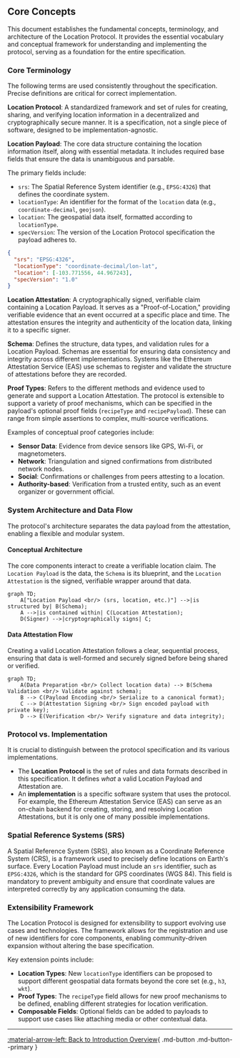 ## Core Concepts

This document establishes the fundamental concepts, terminology, and architecture of the Location Protocol. It provides the essential vocabulary and conceptual framework for understanding and implementing the protocol, serving as a foundation for the entire specification.

### Core Terminology

The following terms are used consistently throughout the specification. Precise definitions are critical for correct implementation.

**Location Protocol**: A standardized framework and set of rules for creating, sharing, and verifying location information in a decentralized and cryptographically secure manner. It is a specification, not a single piece of software, designed to be implementation-agnostic.

**Location Payload**: The core data structure containing the location information itself, along with essential metadata. It includes required base fields that ensure the data is unambiguous and parsable.

The primary fields include:

- `srs`: The Spatial Reference System identifier (e.g., `EPSG:4326`) that defines the coordinate system.
- `locationType`: An identifier for the format of the `location` data (e.g., `coordinate-decimal`, `geojson`).
- `location`: The geospatial data itself, formatted according to `locationType`.
- `specVersion`: The version of the Location Protocol specification the payload adheres to.

```json
{
  "srs": "EPSG:4326",
  "locationType": "coordinate-decimal/lon-lat",
  "location": [-103.771556, 44.967243],
  "specVersion": "1.0"
}
```

**Location Attestation**: A cryptographically signed, verifiable claim containing a Location Payload. It serves as a "Proof-of-Location," providing verifiable evidence that an event occurred at a specific place and time. The attestation ensures the integrity and authenticity of the location data, linking it to a specific signer.

**Schema**: Defines the structure, data types, and validation rules for a Location Payload. Schemas are essential for ensuring data consistency and integrity across different implementations. Systems like the Ethereum Attestation Service (EAS) use schemas to register and validate the structure of attestations before they are recorded.

**Proof Types**: Refers to the different methods and evidence used to generate and support a Location Attestation. The protocol is extensible to support a variety of proof mechanisms, which can be specified in the payload's optional proof fields (`recipeType` and `recipePayload`). These can range from simple assertions to complex, multi-source verifications.

Examples of conceptual proof categories include:

- **Sensor Data**: Evidence from device sensors like GPS, Wi-Fi, or magnetometers.
- **Network**: Triangulation and signed confirmations from distributed network nodes.
- **Social**: Confirmations or challenges from peers attesting to a location.
- **Authority-based**: Verification from a trusted entity, such as an event organizer or government official.

### System Architecture and Data Flow

The protocol's architecture separates the data payload from the attestation, enabling a flexible and modular system.

#### **Conceptual Architecture**

The core components interact to create a verifiable location claim. The `Location Payload` is the data, the `Schema` is its blueprint, and the `Location Attestation` is the signed, verifiable wrapper around that data.

```mermaid
graph TD;
    A["Location Payload <br/> (srs, location, etc.)"] -->|is structured by| B(Schema);
    A -->|is contained within| C(Location Attestation);
    D(Signer) -->|cryptographically signs| C;
```

#### **Data Attestation Flow**

Creating a valid Location Attestation follows a clear, sequential process, ensuring that data is well-formed and securely signed before being shared or verified.

```mermaid
graph TD;
    A(Data Preparation <br/> Collect location data) --> B(Schema Validation <br/> Validate against schema);
    B --> C(Payload Encoding <br/> Serialize to a canonical format);
    C --> D(Attestation Signing <br/> Sign encoded payload with private key);
    D --> E(Verification <br/> Verify signature and data integrity);
```

### Protocol vs. Implementation

It is crucial to distinguish between the protocol specification and its various implementations.

- The **Location Protocol** is the set of rules and data formats described in this specification. It defines _what_ a valid Location Payload and Attestation are.
- An **implementation** is a specific software system that uses the protocol. For example, the Ethereum Attestation Service (EAS) can serve as an on-chain backend for creating, storing, and resolving Location Attestations, but it is only one of many possible implementations.

### Spatial Reference Systems (SRS)

A Spatial Reference System (SRS), also known as a Coordinate Reference System (CRS), is a framework used to precisely define locations on Earth's surface. Every Location Payload must include an `srs` identifier, such as `EPSG:4326`, which is the standard for GPS coordinates (WGS 84). This field is mandatory to prevent ambiguity and ensure that coordinate values are interpreted correctly by any application consuming the data.

### Extensibility Framework

The Location Protocol is designed for extensibility to support evolving use cases and technologies. The framework allows for the registration and use of new identifiers for core components, enabling community-driven expansion without altering the base specification.

Key extension points include:

- **Location Types**: New `locationType` identifiers can be proposed to support different geospatial data formats beyond the core set (e.g., `h3`, `wkt`).
- **Proof Types**: The `recipeType` field allows for new proof mechanisms to be defined, enabling different strategies for location verification.
- **Composable Fields**: Optional fields can be added to payloads to support use cases like attaching media or other contextual data.

---

[:material-arrow-left: Back to Introduction Overview](index.md){ .md-button .md-button--primary }
